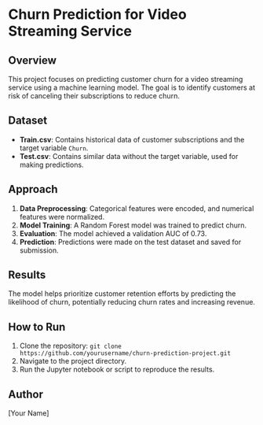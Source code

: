 # Churn Prediction for Video Streaming Service

## Overview
This project focuses on predicting customer churn for a video streaming service using a machine learning model. The goal is to identify customers at risk of canceling their subscriptions to reduce churn.

## Dataset
- **Train.csv**: Contains historical data of customer subscriptions and the target variable `Churn`.
- **Test.csv**: Contains similar data without the target variable, used for making predictions.

## Approach
1. **Data Preprocessing**: Categorical features were encoded, and numerical features were normalized.
2. **Model Training**: A Random Forest model was trained to predict churn.
3. **Evaluation**: The model achieved a validation AUC of 0.73.
4. **Prediction**: Predictions were made on the test dataset and saved for submission.

## Results
The model helps prioritize customer retention efforts by predicting the likelihood of churn, potentially reducing churn rates and increasing revenue.

## How to Run
1. Clone the repository: `git clone https://github.com/yourusername/churn-prediction-project.git`
2. Navigate to the project directory.
3. Run the Jupyter notebook or script to reproduce the results.

## Author
[Your Name]
